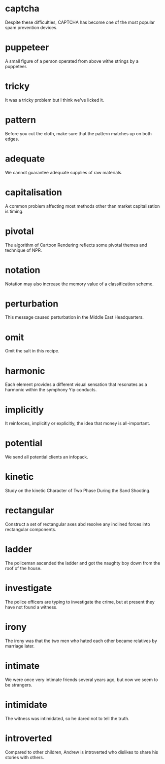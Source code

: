# captcha

Despite these difficulties, CAPTCHA has become one of the most popular spam prevention devices.

# puppeteer

A small figure of a person operated from above withe strings by a puppeteer.

# tricky

It was a tricky problem but I think we've licked it.

# pattern

Before you cut the cloth, make sure that the pattern matches up on both edges.

# adequate

We cannot guarantee adequate supplies of raw materials.

# capitalisation

A common problem affecting most methods other than market capitalisation is timing.

# pivotal

The algorithm of Cartoon Rendering reflects some pivotal themes and technique of NPR.

# notation

Notation may also increase the memory value of a classification scheme.

# perturbation

This message caused perturbation in the Middle East Headquarters.

# omit

Omit the salt in this recipe.

# harmonic

Each element provides a different visual sensation that resonates as a harmonic within the symphony  Yip conducts.

# implicitly

It reinforces, implicitly or explicitly, the idea that money is all-important.

# potential

We send all  potential clients an infopack.

# kinetic

Study on the kinetic Character of Two Phase During the Sand Shooting.

# rectangular

Construct a set of rectangular axes abd resolve any inclined forces into rectangular components.

# ladder

The policeman ascended the ladder and got the naughty boy down from the roof of the house.

# investigate

The police officers are typing to investigate the crime, but at present they have not found a witness.

# irony

The irony was that the two men who hated each other became relatives by marriage later.

# intimate

We were once very intimate friends several years ago, but now we seem to be strangers.

# intimidate

The witness was intimidated, so he dared not to tell the truth.

# introverted

Compared to other children, Andrew is  introverted who dislikes to share his stories with others.
